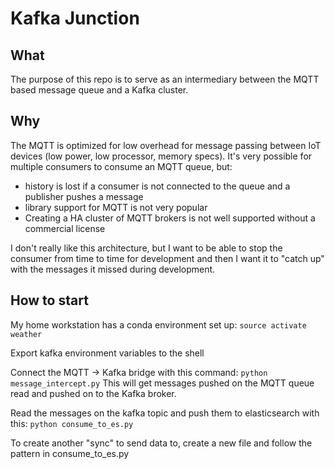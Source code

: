 # Kafka Junction

## What

The purpose of this repo is to serve as an intermediary between the MQTT based
message queue and a Kafka cluster.

## Why

The MQTT is optimized for low overhead for message passing between IoT devices
(low power, low processor, memory specs). It's very possible for multiple consumers
to consume an MQTT queue, but:

* history is lost if a consumer is not connected to the queue and a publisher
  pushes a message
* library support for MQTT is not very popular
* Creating a HA cluster of MQTT brokers is not well supported without a commercial
  license

I don't really like this architecture, but I want to be able to stop the consumer
from time to time for development and then I want it to "catch up" with the messages
it missed during development.

## How to start

My home workstation has a conda environment set up: `source activate weather`

Export kafka environment variables to the shell

Connect the MQTT -> Kafka bridge with this command: `python message_intercept.py`
This will get messages pushed on the MQTT queue read and pushed on to the Kafka
broker.

Read the messages on the kafka topic and push them to elasticsearch with this:
`python consume_to_es.py`

To create another "sync" to send data to, create a new file and follow the pattern
in consume_to_es.py
